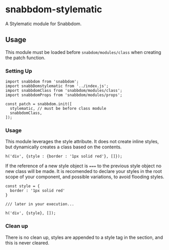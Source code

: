 # snabbdom-stylematic
A Stylematic module for Snabbdom.

## Usage

This module must be loaded before `snabdom/modules/class` when creating the patch function.

### Setting Up

```[javascript]
import snabbdom from 'snabbdom';
import snabbDomstylematic from '../index.js';
import snabbdomClass from 'snabbdom/modules/class';
import snabbdomProps from 'snabbdom/modules/props';

const patch = snabbdom.init([
  stylematic, // must be before class module
  snabbdomClass,
]);
```


### Usage

This module leverages the style attribute. It does not create inline styles, but dynamically creates a class based on the contents.

```[javascript]
h('div', {style : {border : '1px solid red'}, []});
```

If the reference of a new style object is `===` to the previous style object no new class will be made.
It is recomended to declare your styles in the root scope of your component, and possible variations, to avoid flooding styles.

```[javascript]
const style = {
  border : '1px solid red'
}

/// later in your execution...

h('div', {style}, []);

```


### Clean up

There is no clean up, styles are appended to a style tag in the <head> section, and this is never cleared.
